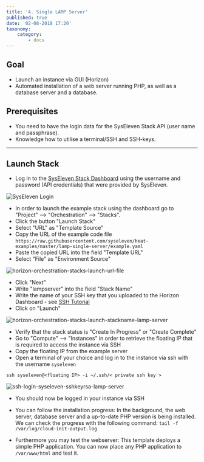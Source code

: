 ```yaml
---
title: '4. Single LAMP Server'
published: true
date: '02-08-2018 17:20'
taxonomy:
    category:
        - docs
---
```


## Goal

* Launch an instance via GUI (Horizon)
* Automated installation of a web server running PHP, as well as a database server and a database.

## Prerequisites

* You need to have the login data for the SysEleven Stack API (user name and passphrase).
* Knowledge how to utilise a terminal/SSH and SSH-keys.

---

## Launch Stack

* Log in to the [SysEleven Stack Dashboard](https://dashboard.cloud.syseleven.net) using the username and password (API credentials) that were provided by SysEleven.

![SysEleven Login](../../images/horizon-login.png)

* In order to launch the example stack using the dashboard go to "Project" --> "Orchestration" --> "Stacks".  
* Click the button "Launch Stack"
* Select "URL" as "Template Source"
* Copy the URL of the example code file `https://raw.githubusercontent.com/syseleven/heat-examples/master/lamp-single-server/example.yaml`
* Paste the copied URL into the field "Template URL"
* Select "File" as "Environment Source"  

![horizon-orchestration-stacks-launch-url-file](../../images/horizon-orchestration-stacks-launch-url-file.png)

* Click "Next"
* Write "lampserver" into the field "Stack Name"
* Write the name of your SSH key that you uploaded to the Horizon Dashboard - see [SSH Tutorial](../01.ssh-keys/docs.en.md)
* Click on "Launch"  

![horizon-orchestration-stacks-launch-stackname-lamp-server](../../images/horizon-orchestration-stacks-launch-stackname-lamp-server.png)

* Verify that the stack status is "Create In Progress" or "Create Complete"  
* Go to "Compute" --> "Instances" in order to retrieve the floating IP that is required to access the instance via SSH  
* Copy the floating IP from the example server  
* Open a terminal of your choice and log in to the instance via ssh with the username `syseleven`  

`ssh syseleven@<floating IP> -i ~/.ssh/< private ssh key >`

![ssh-login-syseleven-sshkeyrsa-lamp-server](../../images/ssh-login-syseleven-sshkeyrsa-lamp-server.png)

* You should now be logged in your instance via SSH  
* You can follow the installation progress:
  In the background, the web server, database server and a up-to-date PHP version is being installed.  
  We can check the progress with the following command: `tail -f /var/log/cloud-init-output.log`

* Furthermore you may test the webserver:
  This template deploys a simple PHP application.
  You can now place any PHP application to `/var/www/html` and test it.

